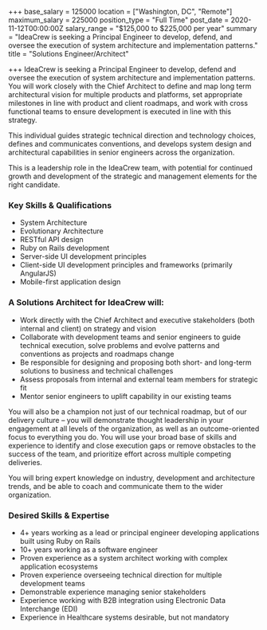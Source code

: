 +++
base_salary = 125000
location = ["Washington, DC", "Remote"]
maximum_salary = 225000
position_type = "Full Time"
post_date = 2020-11-12T00:00:00Z
salary_range = "$125,000 to $225,000 per year"
summary = "IdeaCrew is seeking a Principal Engineer to develop, defend, and oversee the execution of system architecture and implementation patterns."
title = "Solutions Engineer/Architect"

+++
IdeaCrew is seeking a Principal Engineer to develop, defend and oversee the execution of system architecture and implementation patterns. You will work closely with the Chief Architect to define and map long term architectural vision for multiple products and platforms, set appropriate milestones in line with product and client roadmaps, and work with cross functional teams to ensure development is executed in line with this strategy.

This individual guides strategic technical direction and technology choices, defines and communicates conventions, and develops system design and architectural capabilities in senior engineers across the organization.

This is a leadership role in the IdeaCrew team, with potential for continued growth and development of the strategic and management elements for the right candidate.

### Key Skills & Qualifications

* System Architecture
* Evolutionary Architecture
* RESTful API design
* Ruby on Rails development
* Server-side UI development principles
* Client-side UI development principles and frameworks (primarily AngularJS)
* Mobile-first application design

### A Solutions Architect for IdeaCrew will:

* Work directly with the Chief Architect and executive stakeholders (both internal and client) on strategy and vision
* Collaborate with development teams and senior engineers to guide technical execution, solve problems and evolve patterns and conventions as projects and roadmaps change
* Be responsible for designing and proposing both short- and long-term solutions to business and technical challenges
* Assess proposals from internal and external team members for strategic fit
* Mentor senior engineers to uplift capability in our existing teams

You will also be a champion not just of our technical roadmap, but of our delivery culture – you will demonstrate thought leadership in your engagement at all levels of the organization, as well as an outcome-oriented focus to everything you do. You will use your broad base of skills and experience to identify and close execution gaps or remove obstacles to the success of the team, and prioritize effort across multiple competing deliveries.

You will bring expert knowledge on industry, development and architecture trends, and be able to coach and communicate them to the wider organization.

### Desired Skills & Expertise

* 4+ years working as a lead or principal engineer developing applications built using Ruby on Rails
* 10+ years working as a software engineer
* Proven experience as a system architect working with complex application ecosystems
* Proven experience overseeing technical direction for multiple development teams
* Demonstrable experience managing senior stakeholders
* Experience working with B2B integration using Electronic Data Interchange (EDI)
* Experience in Healthcare systems desirable, but not mandatory